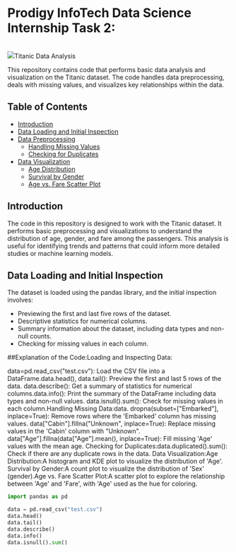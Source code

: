 # Prodigy InfoTech Data Science Internship Task 2:
<br>
<img src="https://www.canva.com/design/DAFpRxy47kU/w9nxlJ4_CSLwekIRa0ttbg/view?utm_content=DAFpRxy47kU&utm_campaign=designshare&utm_medium=link&utm_source=viewer"

# Titanic Data Analysis

This repository contains code that performs basic data analysis and visualization on the Titanic dataset. The code handles data preprocessing, deals with missing values, and visualizes key relationships within the data.

## Table of Contents
- [Introduction](#introduction)
- [Data Loading and Initial Inspection](#data-loading-and-initial-inspection)
- [Data Preprocessing](#data-preprocessing)
  - [Handling Missing Values](#handling-missing-values)
  - [Checking for Duplicates](#checking-for-duplicates)
- [Data Visualization](#data-visualization)
  - [Age Distribution](#age-distribution)
  - [Survival by Gender](#survival-by-gender)
  - [Age vs. Fare Scatter Plot](#age-vs-fare-scatter-plot)

## Introduction

The code in this repository is designed to work with the Titanic dataset. It performs basic preprocessing and visualizations to understand the distribution of age, gender, and fare among the passengers. This analysis is useful for identifying trends and patterns that could inform more detailed studies or machine learning models.

## Data Loading and Initial Inspection

The dataset is loaded using the pandas library, and the initial inspection involves:

- Previewing the first and last five rows of the dataset.
- Descriptive statistics for numerical columns.
- Summary information about the dataset, including data types and non-null counts.
- Checking for missing values in each column.

##Explanation of the Code:Loading and Inspecting Data:

data=pd.read_csv("test.csv"): Load the CSV file into a DataFrame.data.head(), data.tail(): Preview the first and last 5 rows of the data.
data.describe(): Get a summary of statistics for numerical columns.data.info(): Print the summary of the DataFrame including data types and non-null values.
data.isnull().sum():
Check for missing values in each column.Handling Missing Data:data.
dropna(subset=["Embarked"], inplace=True): Remove rows where the 'Embarked' column has missing values.
data["Cabin"].fillna("Unknown", inplace=True): Replace missing values in the 'Cabin' column with "Unknown".
data["Age"].fillna(data["Age"].mean(), inplace=True): Fill missing 'Age' values with the mean age.
Checking for Duplicates:data.duplicated().sum(): Check if there are any duplicate rows in the data.
Data Visualization:Age Distribution:A histogram and KDE plot to visualize the distribution of 'Age'.
Survival by Gender:A count plot to visualize the distribution of 'Sex' (gender).Age vs.
 Fare Scatter Plot:A scatter plot to explore the relationship between 'Age' and 'Fare', with 'Age' used as the hue for coloring.

```python
import pandas as pd

data = pd.read_csv("test.csv")
data.head()
data.tail()
data.describe()
data.info()
data.isnull().sum()






